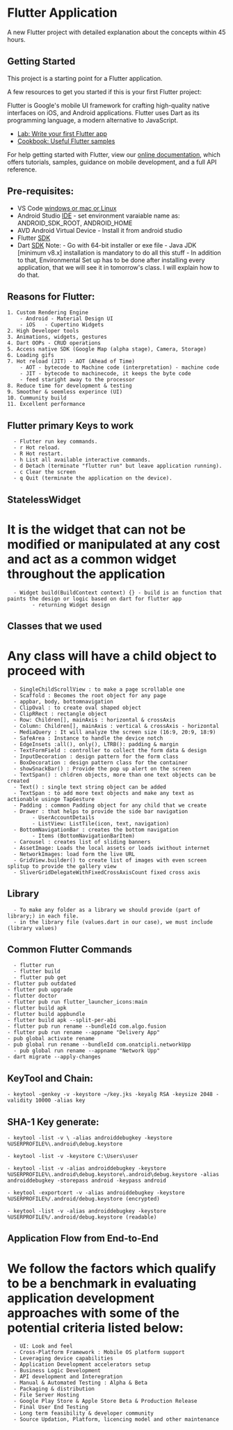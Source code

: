 # Flutter Application

A new Flutter project with detailed explanation about the concepts within 45 hours.

## Getting Started

This project is a starting point for a Flutter application.

A few resources to get you started if this is your first Flutter project:

Flutter is Google's mobile UI framework for crafting high-quality native interfaces on iOS, and Android applications. Flutter uses Dart as its programming language, a modern alternative to JavaScript.

- [Lab: Write your first Flutter app](https://flutter.dev/docs/get-started/codelab)
- [Cookbook: Useful Flutter samples](https://flutter.dev/docs/cookbook)

For help getting started with Flutter, view our
[online documentation](https://flutter.dev/docs), which offers tutorials,
samples, guidance on mobile development, and a full API reference.

## Pre-requisites:
- VS Code [windows or mac or Linux](https://code.visualstudio.com/Download)
- Android Studio [IDE](https://developer.android.com/studio)
      - set environment varaiable name as: ANDROID_SDK_ROOT, ANDROID_HOME
- AVD Android Virtual Device - Install it from android studio
- Flutter [SDK](https://docs.flutter.dev/get-started/install)
- Dart [SDK](https://dart.dev/get-dart/archive)
	Note: 
            - Go with 64-bit installer or exe file
		- Java JDK [minimum v8.x] installation is mandatory to do all this stuff
            - In addition to that, Environmental Set up has to be done after installing every application, that we will see it in tomorrow's class. I will explain how to do that.



## Reasons for Flutter:
	1. Custom Rendering Engine
		- Android - Material Design UI
		- iOS	- Cupertino Widgets
	2. High Developer tools
	3. Animations, widgets, gestures
	4. Dart OOPs - CRUD operations
	5. Access native SDK (Google Map (alpha stage), Camera, Storage)
	6. Loading gifs
	7. Hot reload (JIT) - AOT (Ahead of Time)
		- AOT - bytecode to Machine code (interpretation) - machine code
		- JIT - bytecode to machinecode, it keeps the byte code
		- feed staright away to the processor
	8. Reduce time for development & testing
	9. Smoother & seemless experince (UI)
	10. Cummunity build
	11. Excellent performance

## Flutter primary Keys to work
      - Flutter run key commands.
      - r Hot reload. 
      - R Hot restart.
      - h List all available interactive commands.
      - d Detach (terminate "flutter run" but leave application running).
      - c Clear the screen
      - q Quit (terminate the application on the device).

## StatelessWidget


# It is the widget that can not be modified or manipulated at any cost and act as a common widget throughout the application
      - Widget build(BuildContext context) {} - build is an function that paints the design or logic based on dart for flutter app
            - returning Widget design


## Classes that we used
# Any class will have a child object to proceed with
      - SingleChildScrollView : to make a page scrollable one
      - Scaffold : Becomes the root object for any page 
      - appbar, body, bottomnavigation
      - ClipOval : to create oval shaped object
      - ClipRRect : rectangle object
      - Row: Children[], mainAxis : horizontal & crossAxis
      - Column: Children[], mainAxis : vertical & crossAxis - horizontal
      - MediaQuery : It will analyze the screen size (16:9, 20:9, 18:9)
      - SafeArea : Instance to handle the device notch
      - EdgeInsets :all(), only(), LTRB(): padding & margin
      - TextFormField : controller to collect the form data & design
      - InputDecoration : design pattern for the form class
      - BoxDecoration : design pattern class for the container
      - showSnackBar() : Provide the pop up alert on the screen
      - TextSpan() : chldren objects, more than one text objects can be created
      - Text() : single text string object can be added
      - TextSpan : to add more text objects and make any text as actionable usinge TapGesture
      - Padding : common Padding object for any child that we create
      - Drawer : that helps to provide the side bar navigation
            - UserAccountDetails
            - ListView: ListTile(icon, text, navigation)
      - BottomNavigationBar : creates the bottom navigation
            - Items (BottomNavigationBarItem)
      - Carousel : creates list of sliding banners
      - AssetImage: Loads the local assets or loads iwithout internet
      - NetworkImages: load form the live URL
      - GridView.builder() to create list of images with even screen splitup to provide the gallery view
      - SliverGridDelegateWithFixedCrossAxisCount fixed cross axis


## Library
      - To make any folder as a library we should provide (part of library;) in each file.
      - in the library file (values.dart in our case), we must include (library values)


## Common Flutter Commands
      - flutter run
      - flutter build
      - flutter pub get
	- flutter pub outdated
	- flutter pub upgrade
	- flutter doctor
	- flutter pub run flutter_launcher_icons:main
	- flutter build apk
	- flutter build appbundle
	- flutter build apk --split-per-abi
	- flutter pub run rename --bundleId com.algo.fusion
	- flutter pub run rename --appname "Delivery App"
	- pub global activate rename
	- pub global run rename --bundleId com.onatcipli.networkUpp
      - pub global run rename --appname "Network Upp"
	- dart migrate --apply-changes


## KeyTool and Chain:
	- keytool -genkey -v -keystore ~/key.jks -keyalg RSA -keysize 2048 -validity 10000 -alias key

## SHA-1 Key generate:
	- keytool -list -v \ -alias androiddebugkey -keystore %USERPROFILE%\.android\debug.keystore
	
	- keytool -list -v -keystore C:\Users\user
	
	- keytool -list -v -alias androiddebugkey -keystore  %USERPROFILE%\.android\debug.keystore\.android\debug.keystore -alias androiddebugkey -storepass android -keypass android
	
	- keytool -exportcert -v -alias androiddebugkey -keystore %USERPROFILE%/.android/debug.keystore (encrypted)
	
	- keytool -list -v -alias androiddebugkey -keystore %USERPROFILE%/.android/debug.keystore (readable)
## Application Flow from End-to-End

# We follow the factors which qualify to be a benchmark in evaluating application development approaches with some of the potential criteria listed below: 
      - UI: Look and feel
      - Cross-Platform Framework : Mobile OS platform support
      - Leveraging device capabilities
      - Application Development accelerators setup
      - Business Logic Development
      - API development and Interegration
      - Manual & Automated Testing : Alpha & Beta
      - Packaging & distribution
      - File Server Hosting
      - Google Play Store & Apple Store Beta & Production Release
      - Final User End Testing
      - Long term feasibility & developer community
      - Source Updation, Platform, licencing model and other maintenance